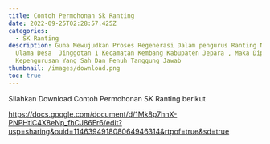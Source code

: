```yaml
---
title: Contoh Permohonan Sk Ranting
date: 2022-09-25T02:28:57.425Z
categories:
  - SK Ranting
description: Guna Mewujudkan Proses Regenerasi Dalam pengurus Ranting Nahdlutul
  Ulama Desa  Jinggotan 1 Kecamatan Kembang Kabupaten Jepara , Maka Diperlukan
  Kepengurusan Yang Sah Dan Penuh Tanggung Jawab
thumbnail: /images/download.png
toc: true
---
```

S﻿ilahkan Download Contoh Permohonan SK Ranting berikut 

<https://docs.google.com/document/d/1Mk8p7hnX-PNPHtlC4X8eNp_fhCJ86Er6/edit?usp=sharing&ouid=114639491808064946314&rtpof=true&sd=true>